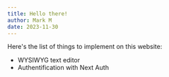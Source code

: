 ```yaml
---
title: Hello there!
author: Mark M
date: 2023-11-30
---
```


Here's the list of things to implement on this website:

- WYSIWYG text editor
- Authentification with Next Auth

